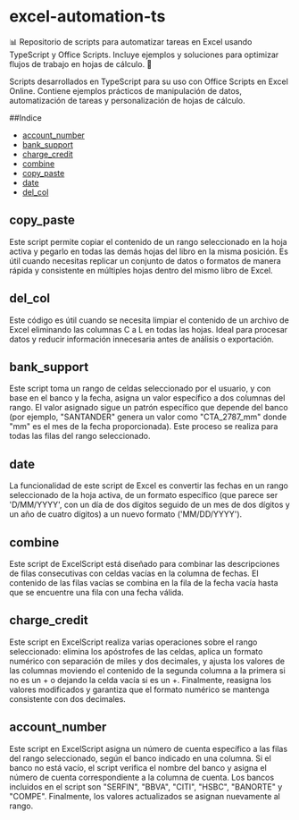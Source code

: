 # excel-automation-ts

📊 Repositorio de scripts para automatizar tareas en Excel usando TypeScript y Office Scripts. Incluye ejemplos y soluciones para optimizar flujos de trabajo en hojas de cálculo. 🚀

Scripts desarrollados en TypeScript para su uso con Office Scripts en Excel Online. Contiene ejemplos prácticos de manipulación de datos, automatización de tareas y personalización de hojas de cálculo.

##Indice

- [account_number](account_number.osts)
- [bank_support](bank_support.osts)
- [charge_credit](charge_credit.osts)
- [combine](combine.osts)
- [copy_paste](copy_paste.osts)
- [date](date.osts)
- [del_col](del_col.osts)

## copy_paste

Este script permite copiar el contenido de un rango seleccionado en la hoja activa y pegarlo en todas las demás hojas del libro en la misma posición. Es útil cuando necesitas replicar un conjunto de datos o formatos de manera rápida y consistente en múltiples hojas dentro del mismo libro de Excel.

## del_col
Este código es útil cuando se necesita limpiar el contenido de un archivo de Excel eliminando las columnas C a L en todas las hojas. Ideal para procesar datos y reducir información innecesaria antes de análisis o exportación.

## bank_support
Este script toma un rango de celdas seleccionado por el usuario, y con base en el banco y la fecha, asigna un valor específico a dos columnas del rango. El valor asignado sigue un patrón específico que depende del banco (por ejemplo, "SANTANDER" genera un valor como "CTA_2787_mm" donde "mm" es el mes de la fecha proporcionada). Este proceso se realiza para todas las filas del rango seleccionado.

## date
La funcionalidad de este script de Excel es convertir las fechas en un rango seleccionado de la hoja activa, de un formato específico (que parece ser 'D/MM/YYYY', con un día de dos dígitos seguido de un mes de dos dígitos y un año de cuatro dígitos) a un nuevo formato ('MM/DD/YYYY').

## combine
Este script de ExcelScript está diseñado para combinar las descripciones de filas consecutivas con celdas vacías en la columna de fechas. El contenido de las filas vacías se combina en la fila de la fecha vacía hasta que se encuentre una fila con una fecha válida.

## charge_credit
Este script en ExcelScript realiza varias operaciones sobre el rango seleccionado: elimina los apóstrofes de las celdas, aplica un formato numérico con separación de miles y dos decimales, y ajusta los valores de las columnas moviendo el contenido de la segunda columna a la primera si no es un + o dejando la celda vacía si es un +. Finalmente, reasigna los valores modificados y garantiza que el formato numérico se mantenga consistente con dos decimales.

## account_number
Este script en ExcelScript asigna un número de cuenta específico a las filas del rango seleccionado, según el banco indicado en una columna. Si el banco no está vacío, el script verifica el nombre del banco y asigna el número de cuenta correspondiente a la columna de cuenta. Los bancos incluidos en el script son "SERFIN", "BBVA", "CITI", "HSBC", "BANORTE" y "COMPE". Finalmente, los valores actualizados se asignan nuevamente al rango.

